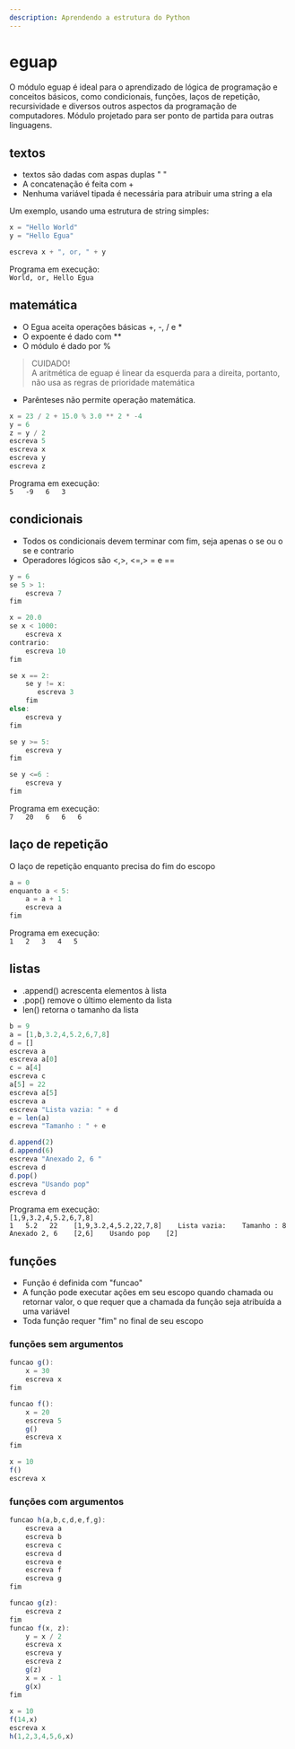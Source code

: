 ```yaml
---
description: Aprendendo a estrutura do Python
---
```


# eguap

O módulo eguap é ideal para o aprendizado de lógica de programação e conceitos básicos, como condicionais, funções, laços de repetição, recursividade e diversos outros aspectos da programação de computadores. Módulo projetado para ser ponto de partida para outras linguagens.

## textos

* textos são dadas com aspas duplas " "
* A concatenação é feita com +
* Nenhuma variável tipada é necessária para atribuir uma string a ela

Um exemplo, usando uma estrutura de string simples:

```javascript
x = "Hello World"
y = "Hello Egua"

escreva x + ", or, " + y
```

Programa em execução:  
`World, or, Hello Egua`

## matemática

* O Egua aceita operações básicas +, -, / e \*
* O expoente é dado com \*\* 
* O módulo é dado por %

> CUIDADO!   
> A aritmética de eguap é linear da esquerda para a direita, portanto, não usa as regras de prioridade matemática

* Parênteses não permite operação matemática.

```javascript
x = 23 / 2 + 15.0 % 3.0 ** 2 * -4
y = 6
z = y / 2
escreva 5
escreva x
escreva y
escreva z
```

Programa em execução:  
`5  
-9  
6  
3`

## condicionais

* Todos os condicionais devem terminar com fim, seja apenas o se ou o se e contrario
* Operadores lógicos são &lt;,&gt;, &lt;=,&gt; = e ==

```javascript
y = 6
se 5 > 1:
    escreva 7
fim

x = 20.0
se x < 1000:
    escreva x
contrario:
    escreva 10
fim

se x == 2:
    se y != x:
       escreva 3
    fim
else:
    escreva y
fim

se y >= 5:
    escreva y
fim

se y <=6 :
    escreva y
fim
```

Programa em execução:  
`7  
20  
6  
6  
6`

## laço de repetição

O laço de repetição enquanto precisa do fim do escopo

```javascript
a = 0
enquanto a < 5:
    a = a + 1
    escreva a
fim
```

Programa em execução:  
`1  
2  
3  
4  
5`

## listas

* .append\(\) acrescenta elementos à lista
* .pop\(\) remove o último elemento da lista
* len\(\) retorna o tamanho da lista

```javascript
b = 9
a = [1,b,3.2,4,5.2,6,7,8]
d = []
escreva a
escreva a[0]
c = a[4]
escreva c
a[5] = 22
escreva a[5]
escreva a
escreva "Lista vazia: " + d
e = len(a)
escreva "Tamanho : " + e

d.append(2)
d.append(6)
escreva "Anexado 2, 6 "
escreva d
d.pop()
escreva "Usando pop"
escreva d
```

Programa em execução:  
`[1,9,3.2,4,5.2,6,7,8]`    
`1  
5.2  
22   
[1,9,3.2,4,5.2,22,7,8]   
Lista vazia:   
Tamanho : 8   
Anexado 2, 6   
[2,6]   
Usando pop   
[2]`

## funções

* Função é definida com "funcao"
* A função pode executar ações em seu escopo quando chamada ou retornar valor, o que requer que a chamada da função seja atribuída a uma variável
* Toda função requer "fim" no final de seu escopo

### funções sem argumentos

```javascript
funcao g():
	x = 30
	escreva x
fim

funcao f():
	x = 20
	escreva 5
	g()
	escreva x
fim

x = 10
f()
escreva x
```

### funções com argumentos

```javascript
funcao h(a,b,c,d,e,f,g):
	escreva a
	escreva b
	escreva c
	escreva d
	escreva e
	escreva f
	escreva g
fim

funcao g(z):
	escreva z
fim
funcao f(x, z):
	y = x / 2
	escreva x
	escreva y
	escreva z
	g(z)
	x = x - 1
	g(x)
fim
		
x = 10
f(14,x)
escreva x
h(1,2,3,4,5,6,x)

```
